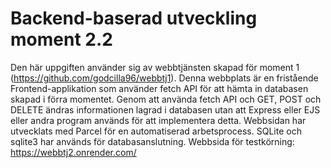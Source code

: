 # Backend-baserad utveckling moment 2.2
Den här uppgiften använder sig av webbtjänsten skapad för moment 1 (https://github.com/godcilla96/webbtj1). Denna webbplats är en fristående Frontend-applikation som använder
fetch API för att hämta in databasen skapad i förra momentet. Genom att använda fetch API
och GET, POST och DELETE ändras informationen lagrad i databasen utan att Express eller EJS eller andra program används för att implementera detta. Webbsidan har utvecklats med Parcel för en automatiserad arbetsprocess. SQLite och sqlite3 har används för databasanslutning.
Webbsida för testkörning: 
https://webbtj2.onrender.com/ 